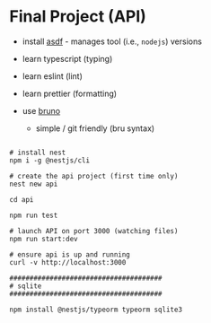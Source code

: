 # Final Project (API)

* install [asdf](https://asdf-vm.com/guide/introduction.html) - manages tool
  (i.e., `nodejs`) versions

* learn typescript (typing)
* learn eslint (lint)
* learn prettier (formatting)

* use [bruno](https://www.usebruno.com)
    * simple / git friendly (bru syntax)

```shell

# install nest
npm i -g @nestjs/cli

# create the api project (first time only)
nest new api

cd api

npm run test

# launch API on port 3000 (watching files)
npm run start:dev

# ensure api is up and running
curl -v http://localhost:3000

######################################
# sqlite
######################################

npm install @nestjs/typeorm typeorm sqlite3
```